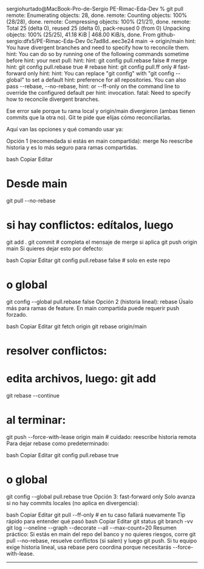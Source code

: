 sergiohurtado@MacBook-Pro-de-Sergio PE-Rimac-Eda-Dev % git pull
remote: Enumerating objects: 28, done.
remote: Counting objects: 100% (28/28), done.
remote: Compressing objects: 100% (21/21), done.
remote: Total 25 (delta 0), reused 25 (delta 0), pack-reused 0 (from 0)
Unpacking objects: 100% (25/25), 41.18 KiB | 468.00 KiB/s, done.
From github-sergio:dfx5/PE-Rimac-Eda-Dev
   0c7ad8d..eec3e24  main       -> origin/main
hint: You have divergent branches and need to specify how to reconcile them.
hint: You can do so by running one of the following commands sometime before
hint: your next pull:
hint:
hint:   git config pull.rebase false  # merge
hint:   git config pull.rebase true   # rebase
hint:   git config pull.ff only       # fast-forward only
hint:
hint: You can replace "git config" with "git config --global" to set a default
hint: preference for all repositories. You can also pass --rebase, --no-rebase,
hint: or --ff-only on the command line to override the configured default per
hint: invocation.
fatal: Need to specify how to reconcile divergent branches.


Ese error sale porque tu rama local y origin/main divergieron (ambas tienen commits que la otra no). Git te pide que elijas cómo reconciliarlas.

Aquí van las opciones y qué comando usar ya:

Opción 1 (recomendada si estás en main compartida): merge
No reescribe historia y es lo más seguro para ramas compartidas.

bash
Copiar
Editar
# Desde main
git pull --no-rebase
# si hay conflictos: edítalos, luego
git add .
git commit          # completa el mensaje de merge si aplica
git push origin main
Si quieres dejar esto por defecto:

bash
Copiar
Editar
git config pull.rebase false          # solo en este repo
# o global
git config --global pull.rebase false
Opción 2 (historia lineal): rebase
Úsalo más para ramas de feature. En main compartida puede requerir push forzado.

bash
Copiar
Editar
git fetch origin
git rebase origin/main
# resolver conflictos:
#   edita archivos, luego: git add <archivo>
git rebase --continue
# al terminar:
git push --force-with-lease origin main   # cuidado: reescribe historia remota
Para dejar rebase como predeterminado:

bash
Copiar
Editar
git config pull.rebase true
# o global
git config --global pull.rebase true
Opción 3: fast-forward only
Solo avanza si no hay commits locales (no aplica en divergencia):

bash
Copiar
Editar
git pull --ff-only     # en tu caso fallará nuevamente
Tip rápido para entender qué pasó
bash
Copiar
Editar
git status
git branch -vv
git log --oneline --graph --decorate --all --max-count=20
Resumen práctico: Si estás en main del repo del banco y no quieres riesgos, corre git pull --no-rebase, resuelve conflictos (si salen) y luego git push. Si tu equipo exige historia lineal, usa rebase pero coordina porque necesitarás --force-with-lease.

_____________________________